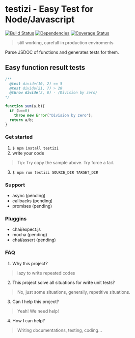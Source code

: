 # testizi - Easy Test for Node/Javascript
[![Build Status](https://travis-ci.org/thr0w/testizi.png)](https://travis-ci.org/thr0w/testizi) [![Dependencies](https://david-dm.org/thr0w/testizi.svg)](https://david-dm.org/thr0w/testizi) [![Coverage Status](https://img.shields.io/coveralls/thr0w/testizi.svg)](https://coveralls.io/r/thr0w/testizi?branch=master)

> still working, carefull in production enviroments

Parse JSDOC of functions and generates tests for them. 

## Easy function result tests

```javascript
/** 
  @test divide(10, 2) == 5
  @test divide(21, 7) > 20
  @throw divide(2, 0) - /Division by zero/
*/

function sum(a,b){
  if (b==0)
    throw new Error("Division by zero");
  return a/b;
}

```

### Get started

1. `$ npm install testizi`
2. write your code
> Tip: Try copy the sample above. Try force a fail.
3. `$ npm run testizi SOURCE_DIR TARGET_DIR`

### Support
* async (pending)
* callbacks (pending)
* promises (pending)

### Pluggins
* chai/expect.js 
* mocha (pending)
* chai/assert (pending)

### FAQ
1. Why this project?
> lazy to write repeated codes

2. This project solve all situations for write unit tests?
> No, just some situations, generally, repetitive situations.

3. Can I help this project?
> Yeah! We need help! 

4. How I can help?
> Writing documentations, testing, coding...

